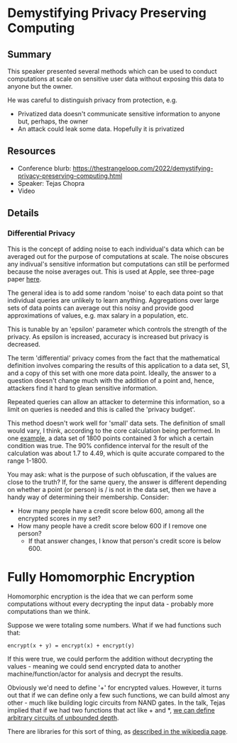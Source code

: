 # Demystifying Privacy Preserving Computing

## Summary

This speaker presented several methods which can be used to conduct computations at scale on sensitive user data without exposing this data to anyone but the owner.

He was careful to distinguish privacy from protection, e.g. 

- Privatized data doesn't communicate sensitive information to anyone but, perhaps, the owner
- An attack could leak some data.  Hopefully it is privatized

## Resources

- Conference blurb: https://thestrangeloop.com/2022/demystifying-privacy-preserving-computing.html
- Speaker: Tejas Chopra
- Video

## Details

### Differential Privacy

This is the concept of adding noise to each individual's data which can be averaged out for the purpose of computations at scale.  The noise obscures any indivual's sensitive information but computations can still be performed because the noise averages out.  This is used at Apple, see three-page paper [here](https://www.apple.com/privacy/docs/Differential_Privacy_Overview.pdf).

The general idea is to add some random 'noise' to each data point so that individual queries are unlikely to learn anything.  Aggregations over large sets of data points can average out this noisy and provide good approximations of values, e.g. max salary in a population, etc.

This is tunable by an 'epsilon' parameter which controls the strength of the privacy.  As epsilon is increased, accuracy is increased but privacy is decreased.

The term 'differential' privacy comes from the fact that the mathematical definition involves comparing the results of this application to a data set, S1, and a copy of this set with one more data point.  Ideally, the answer to a question doesn't change much with the addition of a point and, hence, attackers find it hard to glean sensitive information.

Repeated queries can allow an attacker to determine this information, so a limit on queries is needed and this is called the 'privacy budget'.

This method doesn't work well for 'small' data sets.  The definition of small would vary, I think, according to the core calculation being performed.  In one [example](https://medium.com/georgian-impact-blog/a-brief-introduction-to-differential-privacy-eacf8722283b), a data set of 1800 points contained 3 for which a certain condition was true.  The 90% confidence interval for the result of the calculation was about 1.7 to 4.49, which is quite accurate compared to the range 1-1800.

You may ask: what is the purpose of such obfuscation, if the values are close to the truth?  If, for the same query, the answer is different depending on whether a point (or person) is / is not in the data set, then we have a handy way of determining their membership.  Consider:

- How many people have a credit score below 600, among all the encrypted scores in my set?
- How many people have a credit score below 600 if I remove one person?
  - If that answer changes, I know that person's credit score is below 600.

# Fully Homomorphic Encryption

Homomorphic encryption is the idea that we can perform some computations without every decrypting the input data - probably more computations than we think.

Suppose we were totaling some numbers.  What if we had functions such that:

```
encrypt(x + y) = encrypt(x) + encrypt(y)
```

If this were true, we could perform the addition without decrypting the values - meaning we could send encrypted data to another machine/function/actor for analysis and decrypt the results.

Obviously we'd need to define '+' for encrypted values.  However, it turns out that if we can define only a few such functions, we can build almost any other - much like building logic circuits from NAND gates.  In the talk, Tejas implied that if we had two functions that act like + and *, [we can define arbitrary circuits of unbounded depth](https://en.wikipedia.org/wiki/Homomorphic_encryption#Description).

There are libraries for this sort of thing, as [described in the wikipedia page](https://en.wikipedia.org/wiki/Homomorphic_encryption#Implementations).


